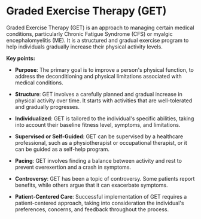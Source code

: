 # Graded Exercise Therapy (GET)

Graded Exercise Therapy (GET) is an approach to managing certain medical conditions, particularly Chronic Fatigue Syndrome (CFS) or myalgic encephalomyelitis (ME). It is a structured and gradual exercise program to help individuals gradually increase their physical activity levels.

**Key points:**

* **Purpose**: The primary goal is to improve a person's physical function, to address the deconditioning and physical limitations associated with medical conditions.

* **Structure**: GET involves a carefully planned and gradual increase in physical activity over time. It starts with activities that are well-tolerated and gradually progresses.

* **Individualized**: GET is tailored to the individual's specific abilities, taking into account their baseline fitness level, symptoms, and limitations.

* **Supervised or Self-Guided**: GET can be supervised by a healthcare professional, such as a physiotherapist or occupational therapist, or it can be guided as a self-help program.

* **Pacing**: GET involves finding a balance between activity and rest to prevent overexertion and a crash in symptoms.

* **Controversy**: GET has been a topic of controversy. Some patients report benefits, while others argue that it can exacerbate symptoms.

* **Patient-Centered Care**: Successful implementation of GET requires a patient-centered approach, taking into consideration the individual's preferences, concerns, and feedback throughout the process.
